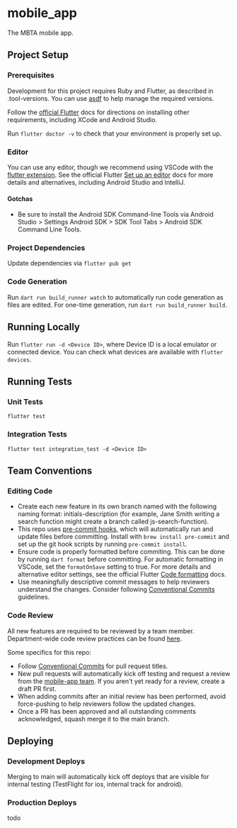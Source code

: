 # mobile_app

The MBTA mobile app.

## Project Setup

### Prerequisites

Development for this project requires Ruby and Flutter, as described in .tool-versions. You can use [asdf](https://asdf-vm.com/) to help manage the required versions.

Follow the [official Flutter](https://docs.flutter.dev/get-started/install/macos) docs for directions on installing other requirements, including XCode and Android Studio.

Run `flutter doctor -v` to check that your environment is properly set up.
### Editor
You can use any editor, though we recommend using VSCode with the [flutter extension](https://marketplace.visualstudio.com/items?itemName=Dart-Code.flutter).
See the official Flutter [Set up an editor](https://docs.flutter.dev/get-started/editor?tab=vscode) docs for more details and alternatives, including Android Studio and IntelliJ.

#### Gotchas

- Be sure to install the Android SDK Command-line Tools via Android Studio > Settings Android SDK > SDK Tool Tabs > Android SDK Command Line Tools.

### Project Dependencies

Update dependencies via `flutter pub get`

### Code Generation

Run `dart run build_runner watch` to automatically run code generation as files are edited. For one-time generation, run `dart run build_runner build`.

## Running Locally

Run `flutter run -d <Device ID>`, where Device ID is a local emulator or connected device.
You can check what devices are available with `flutter devices`.

## Running Tests

### Unit Tests

`flutter test`

### Integration Tests

`flutter test integration_test -d <Device ID>`

## Team Conventions

### Editing Code

- Create each new feature in its own branch named with the following naming format: initials-description (for example, Jane Smith writing a search function might create a branch called js-search-function).
- This repo uses [pre-commit hooks](https://pre-commit.com/), which will automatically run and update files before committing. Install with `brew install pre-commit` and set up the git hook scripts by running `pre-commit install`.
- Ensure code is properly formatted before commiting. This can be done by running `dart format` before committing. For automatic formatting in VSCode, set the `formatOnSave` setting to true. For more details and alternative editor settings, see the official Flutter [Code formatting](https://docs.flutter.dev/tools/formatting#automatically-formatting-code-in-vs-code) docs.
- Use meaningfully descriptive commit messages to help reviewers understand the changes. Consider following [Conventional Commits](https://www.conventionalcommits.org/en/v1.0.0-beta.2/) guidelines.

### Code Review

All new features are required to be reviewed by a team member. Department-wide code review practices can be found [here](https://www.notion.so/mbta-downtown-crossing/Code-Reviews-df7d4d6bb6aa4831a81bc8cef1bebbb5).

Some specifics for this repo:
- Follow [Conventional Commits](https://www.conventionalcommits.org/en/v1.0.0-beta.2/) for pull request titles.
- New pull requests will automatically kick off testing and request a review from the [mobile-app team](https://github.com/orgs/mbta/teams/mobile-app). If you aren't yet ready for a review, create a draft PR first.
- When adding commits after an initial review has been performed, avoid force-pushing to help reviewers follow the updated changes.
- Once a PR has been approved and all outstanding comments acknowledged, squash merge it to the main branch.

## Deploying

### Development Deploys

Merging to main will automatically kick off deploys that are visible for internal testing (TestFlight for ios, internal track for android).

### Production Deploys

todo
